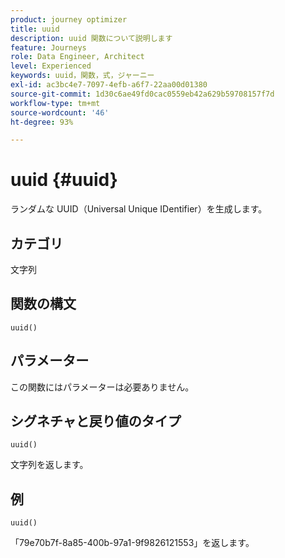 ```yaml
---
product: journey optimizer
title: uuid
description: uuid 関数について説明します
feature: Journeys
role: Data Engineer, Architect
level: Experienced
keywords: uuid，関数，式，ジャーニー
exl-id: ac3bc4e7-7097-4efb-a6f7-22aa00d01380
source-git-commit: 1d30c6ae49fd0cac0559eb42a629b59708157f7d
workflow-type: tm+mt
source-wordcount: '46'
ht-degree: 93%

---
```


# uuid {#uuid}

ランダムな UUID（Universal Unique IDentifier）を生成します。

## カテゴリ

文字列

## 関数の構文

`uuid()`

## パラメーター

この関数にはパラメーターは必要ありません。

## シグネチャと戻り値のタイプ

`uuid()`

文字列を返します。

## 例

`uuid()`

「79e70b7f-8a85-400b-97a1-9f9826121553」を返します。
